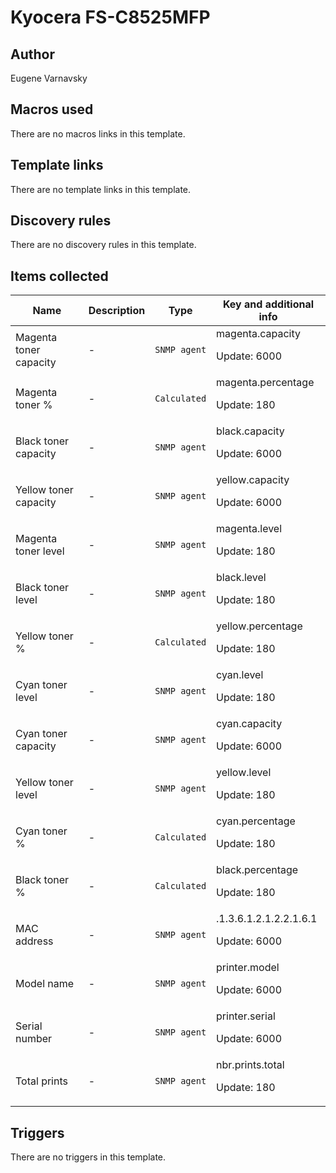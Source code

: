 # Kyocera FS-C8525MFP

## Author

Eugene Varnavsky

## Macros used

There are no macros links in this template.

## Template links

There are no template links in this template.

## Discovery rules

There are no discovery rules in this template.

## Items collected

|Name|Description|Type|Key and additional info|
|----|-----------|----|----|
|Magenta toner capacity|<p>-</p>|`SNMP agent`|magenta.capacity<p>Update: 6000</p>|
|Magenta toner %|<p>-</p>|`Calculated`|magenta.percentage<p>Update: 180</p>|
|Black toner capacity|<p>-</p>|`SNMP agent`|black.capacity<p>Update: 6000</p>|
|Yellow toner capacity|<p>-</p>|`SNMP agent`|yellow.capacity<p>Update: 6000</p>|
|Magenta toner level|<p>-</p>|`SNMP agent`|magenta.level<p>Update: 180</p>|
|Black toner level|<p>-</p>|`SNMP agent`|black.level<p>Update: 180</p>|
|Yellow toner %|<p>-</p>|`Calculated`|yellow.percentage<p>Update: 180</p>|
|Cyan toner level|<p>-</p>|`SNMP agent`|cyan.level<p>Update: 180</p>|
|Cyan toner capacity|<p>-</p>|`SNMP agent`|cyan.capacity<p>Update: 6000</p>|
|Yellow toner level|<p>-</p>|`SNMP agent`|yellow.level<p>Update: 180</p>|
|Cyan toner %|<p>-</p>|`Calculated`|cyan.percentage<p>Update: 180</p>|
|Black toner %|<p>-</p>|`Calculated`|black.percentage<p>Update: 180</p>|
|MAC address|<p>-</p>|`SNMP agent`|.1.3.6.1.2.1.2.2.1.6.1<p>Update: 6000</p>|
|Model name|<p>-</p>|`SNMP agent`|printer.model<p>Update: 6000</p>|
|Serial number|<p>-</p>|`SNMP agent`|printer.serial<p>Update: 6000</p>|
|Total prints|<p>-</p>|`SNMP agent`|nbr.prints.total<p>Update: 180</p>|
## Triggers

There are no triggers in this template.


